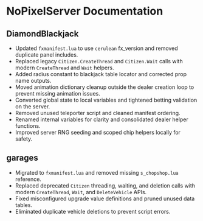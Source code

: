# NoPixelServer Documentation

## DiamondBlackjack
- Updated `fxmanifest.lua` to use `cerulean` fx_version and removed duplicate panel includes.
- Replaced legacy `Citizen.CreateThread` and `Citizen.Wait` calls with modern `CreateThread` and `Wait` helpers.
- Added radius constant to blackjack table locator and corrected prop name outputs.
- Moved animation dictionary cleanup outside the dealer creation loop to prevent missing animation issues.
- Converted global state to local variables and tightened betting validation on the server.
- Removed unused teleporter script and cleaned manifest ordering.
- Renamed internal variables for clarity and consolidated dealer helper functions.
- Improved server RNG seeding and scoped chip helpers locally for safety.

## garages
- Migrated to `fxmanifest.lua` and removed missing `s_chopshop.lua` reference.
- Replaced deprecated `Citizen` threading, waiting, and deletion calls with modern `CreateThread`, `Wait`, and `DeleteVehicle` APIs.
- Fixed misconfigured upgrade value definitions and pruned unused data tables.
- Eliminated duplicate vehicle deletions to prevent script errors.
